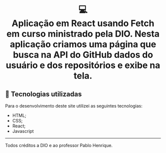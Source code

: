 <h1 align="center">
  💻<br>Aplicação em React usando Fetch em curso ministrado pela DIO.
Nesta aplicação criamos uma página que busca na API do GitHub dados do usuário e dos repositórios e exibe na tela.
</h1>

## 💼 Tecnologias utilizadas

Para o desenvolvimento deste site utilizei as seguintes tecnologias:

- HTML;
- CSS;
- React;
- Javascript
  

---



Todos créditos a DIO e ao professor Pablo Henrique.
